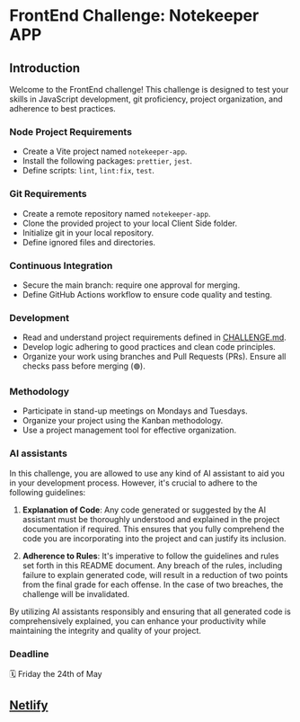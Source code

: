 # FrontEnd Challenge: Notekeeper APP

## Introduction

Welcome to the FrontEnd challenge! This challenge is designed to test your skills in JavaScript development, git proficiency, project organization, and adherence to best practices.

### Node Project Requirements

- Create a Vite project named `notekeeper-app`.
- Install the following packages: `prettier`, `jest`.
- Define scripts: `lint`, `lint:fix`, `test`.

### Git Requirements

- Create a remote repository named `notekeeper-app`.
- Clone the provided project to your local Client Side folder.
- Initialize git in your local repository.
- Define ignored files and directories.

### Continuous Integration

- Secure the main branch: require one approval for merging.
- Define GitHub Actions workflow to ensure code quality and testing.

### Development

- Read and understand project requirements defined in [CHALLENGE.md](/CHALLENGE.md).
- Develop logic adhering to good practices and clean code principles.
- Organize your work using branches and Pull Requests (PRs). Ensure all checks pass before merging (`🟢`).

### Methodology

- Participate in stand-up meetings on Mondays and Tuesdays.
- Organize your project using the Kanban methodology.
- Use a project management tool for effective organization.

### AI assistants

In this challenge, you are allowed to use any kind of AI assistant to aid you in your development process. However, it's crucial to adhere to the following guidelines:

1. **Explanation of Code**: Any code generated or suggested by the AI assistant must be thoroughly understood and explained in the project documentation if required. This ensures that you fully comprehend the code you are incorporating into the project and can justify its inclusion.

2. **Adherence to Rules**: It's imperative to follow the guidelines and rules set forth in this README document. Any breach of the rules, including failure to explain generated code, will result in a reduction of two points from the final grade for each offense. In the case of two breaches, the challenge will be invalidated.

By utilizing AI assistants responsibly and ensuring that all generated code is comprehensively explained, you can enhance your productivity while maintaining the integrity and quality of your project.

### Deadline

🗓️ Friday the 24th of May

## [Netlify](https://notekeeper-app-gallegoooo.netlify.app/)